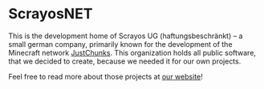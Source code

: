 # ScrayosNET

This is the development home of Scrayos UG (haftungsbeschränkt) – a small german company, primarily known for the
development of the Minecraft network [JustChunks][justchunks-website]. This organization holds all public software, that
we decided to create, because we needed it for our own projects.

Feel free to read more about those projects at [our website][scrayosnet-website]!

[justchunks-website]: https://justchunks.net

[scrayosnet-website]: https://scrayos.net
